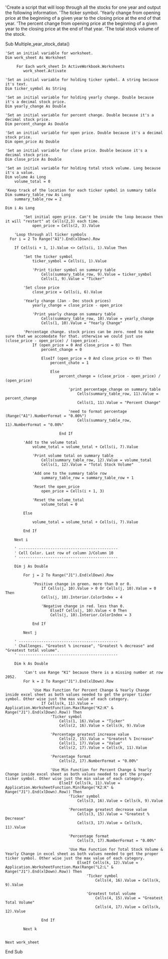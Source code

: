 'Create a script that will loop through all the stocks for one year and output the following information.
    'The ticker symbol.
    'Yearly change from opening price at the beginning of a given year to the closing price at the end of that year.
    'The percent change from opening price at the beginning of a given year to the closing price at the end of that year.
    'The total stock volume of the stock.
    
Sub Multiple_year_stock_data()

    'Set an initial variable for worksheet.
    Dim work_sheet As Worksheet
        
         For Each work_sheet In ActiveWorkbook.Worksheets
            work_sheet.Activate

    'Set an initial variable for holding ticker symbol. A string because it's text.
    Dim ticker_symbol As String
    
    'Set an initial variable for holding yearly change. Double because it's a decimal stock price.
    Dim yearly_change As Double
    
    'Set an initial variable for percent change. Double because it's a decimal stock price.
    Dim percent_change As Double
    
    'Set an initial variable for open price. Double because it's a decimal stock price.
    Dim open_price As Double
    
    'Set an initial variable for close price. Double because it's a decimal stock price.
    Dim close_price As Double
    
    'Set an initial variable for holding total stock volume. Long because it's a value.
    Dim volume As Long
        volume_total = 0
    
    'Keep track of the location for each ticker symbol in summary table
    Dim summary_table_row As Long
        summary_table_row = 2
        
    Dim i As Long
            
            'Set initial open price. Can't be inside the loop because then it will "restart" at Cells(2,3) each time.
                open_price = Cells(2, 3).Value
                
        'Loop through all ticker symbols
      For i = 2 To Range("A1").End(xlDown).Row
      
        If Cells(i + 1, 1).Value <> Cells(i, 1).Value Then
        
            'Set the ticker symbol
                ticker_symbol = Cells(i, 1).Value
            
                'Print ticker symbol on summary table
                    Cells(summary_table_row, 9).Value = ticker_symbol
                    Cells(1, 9).Value = "Ticker"
            
            'Set close price
                close_price = Cells(i, 6).Value
            
            'Yearly change (Jan - Dec stock prices)
                yearly_change = close_price - open_price
            
                'Print yearly change on summary table
                    Cells(summary_table_row, 10).Value = yearly_change
                    Cells(1, 10).Value = "Yearly Change"
            
            'Percentage change. stock prices can be zero. need to make sure that we accomodate for that. otherwise we could just use (close_price - open_price) / (open_price).
                If (open_price = 0 And close_price = 0) Then
                    percent_change = 0
                    
                    ElseIf (open_price = 0 And close_price <> 0) Then
                        percent_chate = 1
                        
                        Else
                            percent_change = (close_price - open_price) / (open_price)
                                
                                'print percentage_change on summary table
                                    Cells(summary_table_row, 11).Value = percent_change
                                    Cells(1, 11).Value = "Percent Change"
                                
                                'need to format percentage (Range("A1").NumberFormat = "0.00%")
                                    Cells(summary_table_row, 11).NumberFormat = "0.00%"
                                
                            End If

            'Add to the volume total
                volume_total = volume_total + Cells(i, 7).Value
                     
                'Print volume total on summary table
                    Cells(summary_table_row, 12).Value = volume_total
                    Cells(1, 12).Value = "Total Stock Volume"
                
                'Add one to the summary table row
                    summary_table_row = summary_table_row + 1
                
                'Reset the open_price
                    open_price = Cells(i + 1, 3)
                
                'Reset the volume_total
                    volume_total = 0
                
            Else
            
                volume_total = volume_total + Cells(i, 7).Value
                
            End If
            
        Next i
        
        ' --------------------------------------------
        ' Cell Color. Last row of column J/Column 10
        ' --------------------------------------------
    
        Dim j As Double
    
            For j = 2 To Range("J1").End(xlDown).Row
                
                'Positive change in green. more than 0 or 0.
                    If Cells(j, 10).Value > 0 Or Cells(j, 10).Value = 0 Then
                    Cells(j, 10).Interior.ColorIndex = 4
                    
                    'Negative change in red. less than 0.
                        ElseIf Cells(j, 10).Value < 0 Then
                        Cells(j, 10).Interior.ColorIndex = 3
                        
                End If
                
            Next j
                                        
        ' --------------------------------------------
        ' Challenges. "Greatest % increase", "Greatest % decrease" and "Greatest total volume".
        ' --------------------------------------------
            
        Dim k As Double
            
            'Can't use Range "K1" because there is a missing number at row 2052.
            For k = 2 To Range("J1").End(xlDown).Row
                
                'Use Max Function for Percent Change & Yearly Change inside excel sheet as both values needed to get the proper ticker symbol. Other wise just the max value of each category.
                    If Cells(k, 11).Value = Application.WorksheetFunction.Max(Range("K2:K" & Range("J1").End(xlDown).Row)) Then
                        'Ticker symbol
                            Cells(1, 16).Value = "Ticker"
                            Cells(2, 16).Value = Cells(k, 9).Value
                            
                        'Percentage greatest increase value
                            Cells(2, 15).Value = "Greatest % Increase"
                            Cells(1, 17).Value = "Value"
                            Cells(2, 17).Value = Cells(k, 11).Value
                            
                        'Percentage format
                            Cells(2, 17).NumberFormat = "0.00%"
                        
                        'Use Min Function for Percent Change & Yearly Change inside excel sheet as both values needed to get the proper ticker symbol. Other wise just the min value of each category.
                            ElseIf Cells(k, 11).Value = Application.WorksheetFunction.Min(Range("K2:K" & Range("J1").End(xlDown).Row)) Then
                                'Ticker symbol
                                    Cells(3, 16).Value = Cells(k, 9).Value
                                
                                'Percentage greatest decrease value
                                    Cells(3, 15).Value = "Greatest % Decrease"
                                    Cells(3, 17).Value = Cells(k, 11).Value
                                
                                'Percentage format
                                    Cells(3, 17).NumberFormat = "0.00%"
                                
                                'Use Max Function for Total Stock Volume & Yearly Change in excel sheet as both values needed to get the proper ticker symbol. Other wise just the max value of each category.
                                    ElseIf Cells(k, 12).Value = Application.WorksheetFunction.Max(Range("L2:L" & Range("J1").End(xlDown).Row)) Then
                                        'Ticker symbol
                                            Cells(4, 16).Value = Cells(k, 9).Value
                                        
                                        'Greatest total volume
                                            Cells(4, 15).Value = "Greatest Total Volume"
                                            Cells(4, 17).Value = Cells(k, 12).Value
                                    
                    End If
                
            Next k
                                      
                                              
    Next work_sheet
    
End Sub


